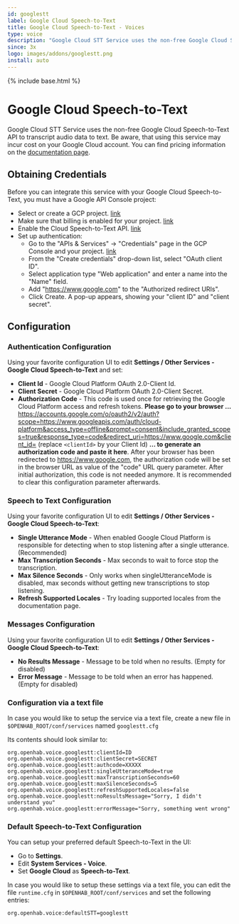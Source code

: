 ```yaml
---
id: googlestt
label: Google Cloud Speech-to-Text
title: Google Cloud Speech-to-Text - Voices
type: voice
description: "Google Cloud STT Service uses the non-free Google Cloud Speech-to-Text API to transcript audio data to text."
since: 3x
logo: images/addons/googlestt.png
install: auto
---
```


<!-- Attention authors: Do not edit directly. Please add your changes to the appropriate source repository -->

{% include base.html %}

# Google Cloud Speech-to-Text

Google Cloud STT Service uses the non-free Google Cloud Speech-to-Text API to transcript audio data to text. 
Be aware, that using this service may incur cost on your Google Cloud account.
You can find pricing information on the [documentation page](https://cloud.google.com/speech-to-text#section-12).

## Obtaining Credentials

Before you can integrate this service with your Google Cloud Speech-to-Text, you must have a Google API Console project:

* Select or create a GCP project. [link](https://console.cloud.google.com/cloud-resource-manager)
* Make sure that billing is enabled for your project. [link](https://cloud.google.com/billing/docs/how-to/modify-project)
* Enable the Cloud Speech-to-Text API. [link](https://console.cloud.google.com/apis/dashboard)
* Set up authentication:
  * Go to the "APIs & Services" -> "Credentials" page in the GCP Console and your project. [link](https://console.cloud.google.com/apis/credentials)
  * From the "Create credentials" drop-down list, select "OAuth client ID".
  * Select application type "Web application" and enter a name into the "Name" field.
  * Add "https://www.google.com" to the "Authorized redirect URIs".
  * Click Create. A pop-up appears, showing your "client ID" and "client secret".

## Configuration

### Authentication Configuration

Using your favorite configuration UI to edit **Settings / Other Services - Google Cloud Speech-to-Text** and set:

* **Client Id** - Google Cloud Platform OAuth 2.0-Client Id.
* **Client Secret** - Google Cloud Platform OAuth 2.0-Client Secret.
* **Authorization Code** - This code is used once for retrieving the Google Cloud Platform access and refresh tokens.
  **Please go to your browser ...**
  [https://accounts.google.com/o/oauth2/v2/auth?scope=https://www.googleapis.com/auth/cloud-platform&access_type=offline&prompt=consent&include_granted_scopes=true&response_type=code&redirect_uri=https://www.google.com&client_id=<clientId>](https://accounts.google.com/o/oauth2/v2/auth?scope=https://www.googleapis.com/auth/cloud-platform&access_type=offline&prompt=consent&include_granted_scopes=true&response_type=code&redirect_uri=https://www.google.com&client_id=<clientId>) (replace `<clientId>` by your Client Id)
  **... to generate an authorization code and paste it here**.
  After your browser has been redirected to https://www.google.com, the authorization code will be set in the browser URL as value of the "code" URL query parameter.
  After initial authorization, this code is not needed anymore.
  It is recommended to clear this configuration parameter afterwards.

### Speech to Text Configuration

Using your favorite configuration UI to edit **Settings / Other Services - Google Cloud Speech-to-Text**:

* **Single Utterance Mode** - When enabled Google Cloud Platform is responsible for detecting when to stop listening after a single utterance. (Recommended)
* **Max Transcription Seconds** - Max seconds to wait to force stop the transcription.
* **Max Silence Seconds** - Only works when singleUtteranceMode is disabled, max seconds without getting new transcriptions to stop listening.
* **Refresh Supported Locales** - Try loading supported locales from the documentation page.

### Messages Configuration

Using your favorite configuration UI to edit **Settings / Other Services - Google Cloud Speech-to-Text**:

* **No Results Message** - Message to be told when no results. (Empty for disabled)
* **Error Message** - Message to be told when an error has happened. (Empty for disabled)

### Configuration via a text file

In case you would like to setup the service via a text file, create a new file in `$OPENHAB_ROOT/conf/services` named `googlestt.cfg`

Its contents should look similar to:

```
org.openhab.voice.googlestt:clientId=ID
org.openhab.voice.googlestt:clientSecret=SECRET
org.openhab.voice.googlestt:authcode=XXXXX
org.openhab.voice.googlestt:singleUtteranceMode=true
org.openhab.voice.googlestt:maxTranscriptionSeconds=60
org.openhab.voice.googlestt:maxSilenceSeconds=5
org.openhab.voice.googlestt:refreshSupportedLocales=false
org.openhab.voice.googlestt:noResultsMessage="Sorry, I didn't understand you"
org.openhab.voice.googlestt:errorMessage="Sorry, something went wrong"
```

### Default Speech-to-Text Configuration

You can setup your preferred default Speech-to-Text in the UI:

* Go to **Settings**.
* Edit **System Services - Voice**.
* Set **Google Cloud** as **Speech-to-Text**.

In case you would like to setup these settings via a text file, you can edit the file `runtime.cfg` in `$OPENHAB_ROOT/conf/services` and set the following entries:

```
org.openhab.voice:defaultSTT=googlestt
```
